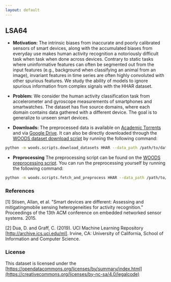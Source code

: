 ```yaml
---
layout: default
---
```


## LSA64
- **Motivation:** The intrinsic biases from inaccurate and poorly calibrated sensors of smart devices, along with the accumulated biases from everyday use makes human activity recognition a notoriously difficult task when task when done across devices. Contrary to static tasks where uninformative features can often be segmented out from the input features (e.g., background when classifying an animal from an image), invariant features in time series are often highly convoluted with other spurious features. We study the ability of models to ignore spurious information from complex signals with the HHAR dataset.

- **Problem:** We consider the human activity classification task from accelerometer and gyroscope measurements of smartphones and smartwatches. The dataset has five source domains, where each domain contains data gathered with a different device. The goal is to generalize to unseen smart devices.

- **Downloads:** The preprocessed data is available on [Academic Torrents](https://academictorrents.com/details/f48f38de06b3cd560fb90307b5a1997a12bcc29c) and via [Google Drive](https://drive.google.com/uc?id=1Z3IcrCE-o77p4YrvkCy-Y-0CgCyxVHet). It can also be directly downloaded through the [WOODS dataset download script](https://github.com/jc-audet/WOODS/blob/main/woods/scripts/download_datasets.py) by running the following command:
```sh
python -m woods.scripts.download_datasets HHAR --data_path /path/to/data
```
- **Preprocessing** The preprocessing script can be found on the [WOODS preprocessing script](https://github.com/jc-audet/WOODS/blob/main/woods/scripts/fetch_and_preprocess.py). You can run the preprocessing yourself by running the following command:
```sh
python -m woods.scripts.fetch_and_preprocess HHAR --data_path /path/to/data
```

### References

[1] Stisen, Allan, et al. "Smart devices are different: Assessing and mitigatingmobile sensing heterogeneities for activity recognition." Proceedings of the 13th ACM conference on embedded networked sensor systems. 2015.

[2] Dua, D. and Graff, C. (2019). UCI Machine Learning Repository [http://archive.ics.uci.edu/ml]. Irvine, CA: University of California, School of Information and Computer Science.

### License
This dataset is licensed under the [https://opendatacommons.org/licenses/by/summary/index.html](https://creativecommons.org/licenses/by-nc-sa/4.0/legalcode)
